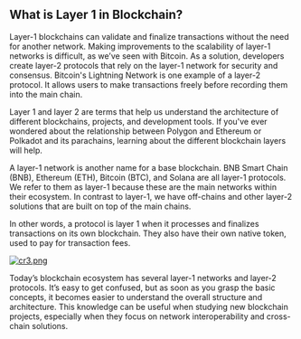 ## What is Layer 1 in Blockchain?

Layer-1 blockchains can validate and finalize transactions without the need for another network. Making improvements to the scalability of layer-1 networks is difficult, as we’ve seen with Bitcoin. As a solution, developers create layer-2 protocols that rely on the layer-1 network for security and consensus. Bitcoin's Lightning Network is one example of a layer-2 protocol. It allows users to make transactions freely before recording them into the main chain.

Layer 1 and layer 2 are terms that help us understand the architecture of different blockchains, projects, and development tools. If you've ever wondered about the relationship between Polygon and Ethereum or Polkadot and its parachains, learning about the different blockchain layers will help.

A layer-1 network is another name for a base blockchain. BNB Smart Chain (BNB), Ethereum (ETH), Bitcoin (BTC), and Solana are all layer-1 protocols. We refer to them as layer-1 because these are the main networks within their ecosystem. In contrast to layer-1, we have off-chains and other layer-2 solutions that are built on top of the main chains.

In other words, a protocol is layer 1 when it processes and finalizes transactions on its own blockchain. They also have their own native token, used to pay for transaction fees.

[![cr3.png](https://cdn.hashnode.com/res/hashnode/image/upload/v1646102503455/2sOPlHPuv.png)](https://accounts.binance.com/es-LA/register?ref=396138808)

Today’s blockchain ecosystem has several layer-1 networks and layer-2 protocols. It’s easy to get confused, but as soon as you grasp the basic concepts, it becomes easier to understand the overall structure and architecture. This knowledge can be useful when studying new blockchain projects, especially when they focus on network interoperability and cross-chain solutions.